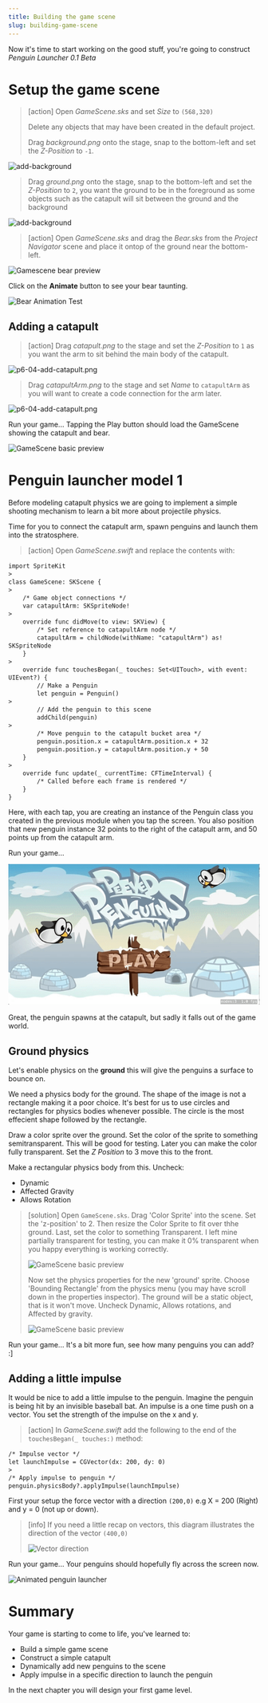 ```yaml
---
title: Building the game scene
slug: building-game-scene
---
```


Now it's time to start working on the good stuff, you're going to
construct *Penguin Launcher 0.1 Beta*

# Setup the game scene

> [action]
> Open *GameScene.sks* and set *Size* to `(568,320)`
>
> Delete any objects that may have been created in the default project.
>
> Drag *background.png* onto the stage, snap to the bottom-left and set
> the *Z-Position* to `-1`.
>
>
![add-background](../Tutorial-Images/p6-01-add-background.png)
>
> Drag *ground.png* onto the stage, snap to the bottom-left and set the
> *Z-Position* to `2`, you want the ground to be in the foreground as
> some objects such as the catapult will sit between the ground and the
> background
>

![add-background](../Tutorial-Images/p6-02-add-ground.png)

> [action]
> Open *GameScene.sks* and drag the *Bear.sks* from the *Project
> Navigator* scene and place it ontop of the ground near the bottom-left.
>

![Gamescene bear preview](../Tutorial-Images/p6-03-add-bear.png)

Click on the **Animate** button to see your bear taunting.

![Bear Animation Test](../Tutorial-Images/p6-04-bear-animation.gif)

## Adding a catapult

> [action]
> Drag *catapult.png* to the stage and set the *Z-Position* to `1` as
> you want the arm to sit behind the main body of the catapult.
>
![p6-04-add-catapult.png](../Tutorial-Images/p6-04-add-catapult.png)
>
> Drag *catapultArm.png* to the stage and set *Name* to `catapultArm`
> as you will want to create a code connection for the arm later.
>

![p6-04-add-catapult.png](../Tutorial-Images/p6-04-add-catapult-arm.png)

Run your game... Tapping the Play button should load the GameScene showing the catapult
and bear.

![GameScene basic preview](../Tutorial-Images/p6-04-test.gif)

# Penguin launcher model 1

Before modeling catapult physics we are going to implement a simple
shooting mechanism to learn a bit more about projectile physics.

Time for you to connect the catapult arm, spawn penguins and launch
them into the stratosphere.

> [action]
> Open *GameScene.swift* and replace the contents with:
>
```
import SpriteKit
>
class GameScene: SKScene {
>    
    /* Game object connections */
    var catapultArm: SKSpriteNode!
>    
    override func didMove(to view: SKView) {
        /* Set reference to catapultArm node */
        catapultArm = childNode(withName: "catapultArm") as! SKSpriteNode
    }
>    
    override func touchesBegan(_ touches: Set<UITouch>, with event: UIEvent?) {
        // Make a Penguin
        let penguin = Penguin()
>        
        // Add the penguin to this scene
        addChild(penguin)
>
        /* Move penguin to the catapult bucket area */
        penguin.position.x = catapultArm.position.x + 32
        penguin.position.y = catapultArm.position.y + 50
    }
>        
    override func update(_ currentTime: CFTimeInterval) {
        /* Called before each frame is rendered */
    }
}
```
>

Here, with each tap, you are creating an instance of the Penguin class you created in
the previous module when you tap the screen. You also position that new penguin instance
32 points to the right of the catapult arm, and 50 points up from the catapult arm.

Run your game...

![Animated penguin launcher](../Tutorial-Images/p6-06-penguin-test.gif)

Great, the penguin spawns at the catapult, but sadly it falls out of the game world.

## Ground physics

Let's enable physics on the **ground** this will give the penguins a surface to
bounce on.

We need a physics body for the ground. The shape of the image is not a
rectangle making it a poor choice. It's best for us to use circles and rectangles for
physics bodies whenever possible. The circle is the most effecient shape followed by the
rectangle.

Draw a color sprite over the ground. Set the color of the sprite to something semitransparent.
This will be good for testing. Later you can make the color fully transparent. Set the
*Z Position* to 3 move this to the front.

Make a rectangular physics body from this. Uncheck:

- Dynamic
- Affected Gravity
- Allows Rotation

> [solution]
> Open `GameScene.sks`. Drag 'Color Sprite' into the scene. Set the 'z-position' to 2.
> Then resize the Color Sprite to fit over thhe ground. Last, set the color to something
> Transparent. I left mine partially transparent for testing, you can make it 0%
> transparent when you happy everything is working correctly.
>
> ![GameScene basic preview](../Tutorial-Images/p6-07-ground-physics.png)
>
> Now set the physics properties for the new 'ground' sprite. Choose 'Bounding Rectangle'
> from the physics menu (you may have scroll down in the properties inspector). The
> ground will be a static object, that is it won't move. Uncheck Dynamic, Allows rotations,
> and Affected by gravity.
>
> ![GameScene basic preview](../Tutorial-Images/p6-071-ground-physics.png)
>

Run your game... It's a bit more fun, see how many penguins you can add? :]

## Adding a little impulse

It would be nice to add a little impulse to the penguin. Imagine the penguin is being
hit by an invisible baseball bat. An impulse is a one time push on a vector. You
set the strength of the impulse on the x and y.

> [action]
> In *GameScene.swift* add the following to the end of the `touchesBegan(_ touches:)` method:
>
```
/* Impulse vector */
let launchImpulse = CGVector(dx: 200, dy: 0)
>
/* Apply impulse to penguin */
penguin.physicsBody?.applyImpulse(launchImpulse)
```
>

First your setup the force vector with a direction `(200,0)` e.g X = 200 (Right) and y = 0 (not up or down).

> [info]
> If you need a little recap on vectors, this diagram illustrates the direction of the
> vector `(400,0)`
>
> ![Vector direction](../Tutorial-Images/CGVector.png)
>

Run your game... Your penguins should hopefully fly across the screen now.

![Animated penguin launcher](../Tutorial-Images/p6-08-launch-penguin.gif)

# Summary

Your game is starting to come to life, you've learned to:

- Build a simple game scene
- Construct a simple catapult
- Dynamically add new penguins to the scene
- Apply impulse in a specific direction to launch the penguin

In the next chapter you will design your first game level.
